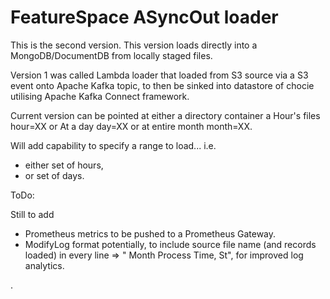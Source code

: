# FeatureSpace ASyncOut loader

This is the second version. This version loads directly into a MongoDB/DocumentDB from locally staged files.

Version 1 was called Lambda loader that loaded from S3 source via a S3 event onto Apache Kafka topic, to then be sinked into datastore of chocie utilising Apache Kafka Connect framework.

Current version can be pointed at either a directory container a Hour's files hour=XX or
At a day day=XX or
at entire month month=XX.

Will add capability to specify a range to load... i.e. 

- either set of hours, 
- or set of days.

ToDo:

Still to add 

- Prometheus metrics to be pushed to a Prometheus Gateway.
- ModifyLog format potentially, to include source file name (and records loaded) in every line => " Month Process Time, St", for improved log analytics.


.